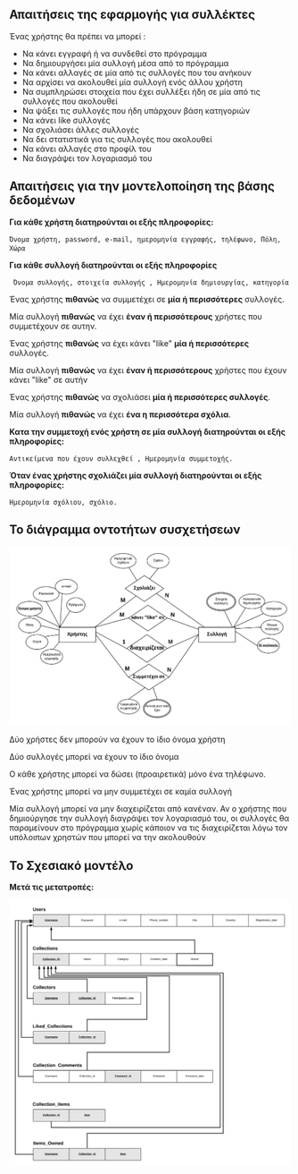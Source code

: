 ## Απαιτήσεις της εφαρμογής για συλλέκτες


Ένας χρήστης θα πρέπει να μπορεί :

* Να κάνει εγγραφή ή να συνδεθεί στο πρόγραμμα
* Να δημιουργήσει μία συλλογή μέσα από το πρόγραμμα
* Να κάνει αλλαγές σε μία από τις συλλογές που του ανήκουν 
* Να αρχίσει να ακολουθεί μία συλλογή ενός άλλου χρήστη
* Να συμπληρώσει στοιχεία που έχει συλλέξει ήδη σε μία από τις συλλογές που ακολουθεί
* Να ψάξει τις συλλογές που ήδη υπάρχουν βάση κατηγοριών 
* Να κάνει like συλλογές
* Να σχολιάσει άλλες συλλογές 
* Να δει στατιστικά για τις συλλογές που ακολουθεί
* Να κάνει αλλαγές στο προφίλ του
* Να διαγράψει τον λογαριασμό του


## Απαιτήσεις για την μοντελοποίηση της βάσης δεδομένων

**Για κάθε χρήστη διατηρούνται οι εξής πληροφορίες:**

	Όνομα χρήστη, password, e-mail, ημερομηνία εγγραφής, τηλέφωνο, Πόλη, Χώρα

**Για κάθε συλλογή διατηρούνται οι εξής πληροφορίες**

     Όνομα συλλογής, στοιχεία συλλογής , Ημερομηνία δημιουργίας, κατηγορία

Ένας χρήστης **πιθανώς** να συμμετέχει σε **μία ή περισσότερες** συλλογές. 

Μία συλλογή **πιθανώς** να έχει **έναν ή περισσότερους** χρήστες που συμμετέχουν σε αυτην. 

Ένας χρήστης **πιθανώς** να έχει κάνει "like" **μία ή περισσότερες** συλλογές.

Μία συλλογή **πιθανώς** να έχει **έναν ή περισσότερους** χρήστες που έχουν κάνει "like" σε αυτήν

Ένας χρήστης **πιθανώς** να σχολιάσει **μία ή περισσότερες συλλογές**.

Μία συλλογή **πιθανώς** να έχει **ένα η περισσότερα σχόλια**.





**Κατα την συμμετοχή ενός χρήστη σε μία συλλογή διατηρούνται οι εξής πληροφορίες:**

	Αντικείμενα που έχουν συλλεχθεί , Ημερομηνία συμμετοχής.

**Όταν ένας χρήστης σχολιάζει μία συλλογή διατηρούνται οι εξής πληροφορίες:**

	Ημερομηνία σχόλιου, σχόλιο.



## Το διάγραμμα οντοτήτων συσχετήσεων



![ERD](https://github.com/aMimikyu/Collector-app/blob/master/images/ERD1.png?raw=true)

Δύο χρήστες δεν μπορούν να έχουν το ίδιο όνομα χρήστη


Δύο συλλογές μπορεί να έχουν το ίδιο όνομα


Ο κάθε χρήστης μπορεί να δώσει (προαιρετικά) μόνο ένα τηλέφωνο.


Ένας χρήστης μπορεί να μην συμμετέχει σε καμία συλλογή


Μία συλλογή μπορεί να μην διαχειρίζεται από κανέναν. Αν ο χρήστης που δημιούργησε την συλλογή διαγράψει τον λογαριασμό του, οι συλλογές 
θα παραμείνουν στο πρόγραμμα χωρίς κάποιον να τις διαχειρίζεται λόγω τον υπόλοιπων χρηστών που μπορεί να την ακολουθούν


## Το Σχεσιακό μοντέλο

**Μετά τις μετατροπές:**


![Physical](https://github.com/aMimikyu/Collector-app/blob/master/images/Physical2.png?raw=true)

